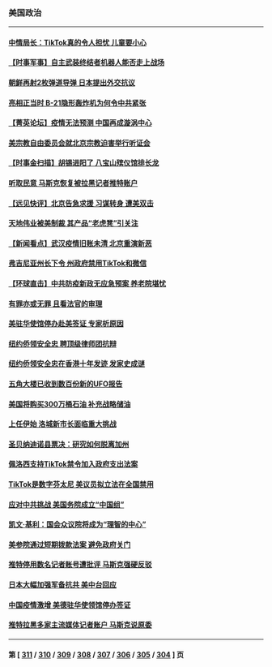 ### 美国政治
---
#### [中情局长：TikTok真的令人担忧 儿童要小心](../../pages/ncid1078159/n13886411.md) 
#### [【时事军事】自主武装终结者机器人能否走上战场](../../pages/ncid1078159/n13886873.md) 
#### [朝鲜再射2枚弹道导弹 日本提出外交抗议](../../pages/ncid1078159/n13887055.md) 
#### [亮相正当时 B-21隐形轰炸机为何令中共紧张](../../pages/ncid1078159/n13886820.md) 
#### [【菁英论坛】疫情无法预测 中国再成漩涡中心](../../pages/ncid1078159/n13886897.md) 
#### [美宗教自由委员会就北京宗教迫害举行听证会](../../pages/ncid1078159/n13886918.md) 
#### [【时事金扫描】胡锡进阳了 八宝山殡仪馆排长龙](../../pages/ncid1078159/n13886812.md) 
#### [听取民意 马斯克恢复被拉黑记者推特账户](../../pages/ncid1078159/n13886819.md) 
#### [【远见快评】北京告急求援 习谋转身 遭美双击](../../pages/ncid1078159/n13886518.md) 
#### [天地伟业被美制裁 其产品“老虎凳”引关注](../../pages/ncid1078159/n13886445.md) 
#### [【新闻看点】武汉疫情旧账未清 北京重演新恶](../../pages/ncid1078159/n13886438.md) 
#### [弗吉尼亚州长下令 州政府禁用TikTok和微信](../../pages/ncid1078159/n13886676.md) 
#### [【环球直击】中共防疫新政无应急预案 养老院堪忧](../../pages/ncid1078159/n13886316.md) 
#### [有罪亦或无罪 且看法官的审理](../../pages/ncid1078159/n13886587.md) 
#### [美驻华使馆停办赴美签证 专家析原因](../../pages/ncid1078159/n13886582.md) 
#### [纽约侨领安全忠 聘顶级律师团抗辩](../../pages/ncid1078159/n13886541.md) 
#### [纽约侨领安全忠在香港十年发迹 发家史成谜](../../pages/ncid1078159/n13886538.md) 
#### [五角大楼已收到数百份新的UFO报告](../../pages/ncid1078159/n13886526.md) 
#### [美国将购买300万桶石油 补充战略储油](../../pages/ncid1078159/n13886482.md) 
#### [上任伊始 洛城新市长面临重大挑战](../../pages/ncid1078159/n13886514.md) 
#### [圣贝纳迪诺县票决：研究如何脱离加州](../../pages/ncid1078159/n13886491.md) 
#### [佩洛西支持TikTok禁令加入政府支出法案](../../pages/ncid1078159/n13886373.md) 
#### [TikTok是数字芬太尼 美议员拟立法在全国禁用](../../pages/ncid1078159/n13886372.md) 
#### [应对中共挑战 美国务院成立“中国组”](../../pages/ncid1078159/n13886390.md) 
#### [凯文·基利：国会众议院将成为“理智的中心”](../../pages/ncid1078159/n13886396.md) 
#### [美参院通过短期拨款法案 避免政府关门](../../pages/ncid1078159/n13886318.md) 
#### [推特停用数名记者账号遭批评 马斯克强硬反驳](../../pages/ncid1078159/n13885785.md) 
#### [日本大幅加强军备抗共 美中台回应](../../pages/ncid1078159/n13886331.md) 
#### [中国疫情激增 美德驻华使领馆停办签证](../../pages/ncid1078159/n13886335.md) 
#### [推特拉黑多家主流媒体记者账户 马斯克说原委](../../pages/ncid1078159/n13886169.md) 

---
#### 第 [ [311](./311.md) / [310](./310.md) / [309](./309.md) / [308](./308.md) / [307](./307.md) / [306](./306.md) / [305](./305.md) / [304](./304.md) ] 页
